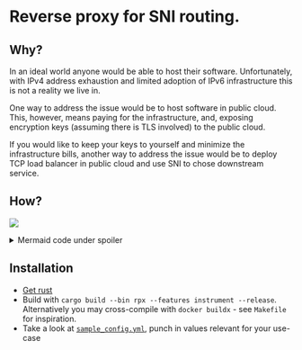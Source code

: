 # Reverse proxy for SNI routing.
                                                                                                
## Why?

In an ideal world anyone would be able to host their software. Unfortunately, with IPv4 address
exhaustion and limited adoption of IPv6 infrastructure this is not a reality we live in.
                                                                                                
One way to address the issue would be to host software in public cloud. This, however, means
paying for the infrastructure, and, exposing encryption keys (assuming there is TLS involved) to the public cloud.

If you would like to keep your keys to yourself and minimize the infrastructure bills, another
way to address the issue would be to deploy TCP load balancer in public cloud and use SNI to
chose downstream service.
                                                                                                
## How?

[![](https://mermaid.ink/img/pako:eNp1UU9LwzAU_yqPnCbMOT14CDKQdspARjG7GQ9p8maDa1KTtLOMfXdf7RR2WMgheb9_7_EOTHuDjLOIXy06jblVH0HV0jUqJKtto1yCDFSEbGfRpXOgGACxXkER_Hd_juUDlq8FCAwdhnNQDKDxexdTQFXPInGsxpn2FC2d8wnBkwryKQgO-T8TTkywER7KcLMAqupKlTuEzipYFd09TJxKtiOHADXG6kq67HqxKDhsXsTkebm5kEy8YuS9ojLDXGMh5_BIh5K0Dwa2ZHup9XzUv93N57fckAvnJeL2fTSiSTYVNU53MOl9K50YFUunQ98kNJQSG-8ijpKMw5MPe0W5ZZ8wQvKgfzfBpqzGUCtraH0H6QAkSxXWKBmnp1HhUzLpjsRrG6MSLo1NPjCeQotTptrkRe_033_knNY_Fo8_yDW74Q)](https://mermaid-js.github.io/mermaid-live-editor/edit#pako:eNp1UU9LwzAU_yqPnCbMOT14CDKQdspARjG7GQ9p8maDa1KTtLOMfXdf7RR2WMgheb9_7_EOTHuDjLOIXy06jblVH0HV0jUqJKtto1yCDFSEbGfRpXOgGACxXkER_Hd_juUDlq8FCAwdhnNQDKDxexdTQFXPInGsxpn2FC2d8wnBkwryKQgO-T8TTkywER7KcLMAqupKlTuEzipYFd09TJxKtiOHADXG6kq67HqxKDhsXsTkebm5kEy8YuS9ojLDXGMh5_BIh5K0Dwa2ZHup9XzUv93N57fckAvnJeL2fTSiSTYVNU53MOl9K50YFUunQ98kNJQSG-8ijpKMw5MPe0W5ZZ8wQvKgfzfBpqzGUCtraH0H6QAkSxXWKBmnp1HhUzLpjsRrG6MSLo1NPjCeQotTptrkRe_033_knNY_Fo8_yDW74Q)

<details>
<summary> Mermaid code under spoiler </summary>

```mermaid
sequenceDiagram
participant C as Client
participant P as SNI Proxy
participant D as DNS Server
participant S as downstream.service.com

note over D, S: Downstream service is <br/> reachable via IPv6 (native or mesh)
C->>P: TLS(GET downstream.service.com)
P->>P: Read SNI
P->>D: AAAA record for downstream.service.com
D->>P: [2001:dead::beef]
P->>S: This is for you
S->>P: Encrypted response
P->>C: Forward bytes to Client
```
</details>


## Installation

- [Get rust](https://rustup.rs/)
- Build with `cargo build --bin rpx --features instrument --release`. Alternatively you may cross-compile with `docker buildx` - see `Makefile` for inspiration.  
- Take a look at [`sample_config.yml`](./sample_config.yml), punch in values relevant for your use-case 
